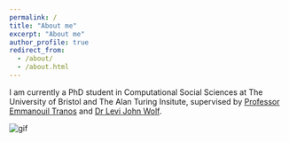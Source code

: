 ```yaml
---
permalink: /
title: "About me"
excerpt: "About me"
author_profile: true
redirect_from: 
  - /about/
  - /about.html
---
```


I am currently a PhD student in Computational Social Sciences at The University of Bristol and The Alan Turing Insitute, supervised by [Professor Emmanouil Tranos](https://www.bristol.ac.uk/people/person/Emmanouil-Tranos-b26cd054-b65e-438c-9a73-43d0ef833f8d/) and [Dr Levi John Wolf](https://www.bristol.ac.uk/people/person/Levi-Wolf-6fd84b18-4172-4b27-aac9-55092de68fdc/). 


![gif](https://media.tenor.com/C-qhIiM38ooAAAAC/simpsons-homer.gif)
